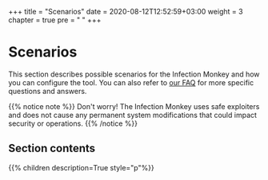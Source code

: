+++
title = "Scenarios"
date = 2020-08-12T12:52:59+03:00
weight = 3
chapter = true
pre = "<i class='fas fa-map-marked-alt'></i> "
+++

# Scenarios

This section describes possible scenarios for the Infection Monkey and how you can configure the tool. 
You can also refer to [our FAQ](../../faq) for more specific questions and answers.

{{% notice note %}}
Don't worry! The Infection Monkey uses safe exploiters and does not cause any permanent system modifications that could impact security or operations.
{{% /notice %}}

## Section contents

{{% children description=True style="p"%}}
